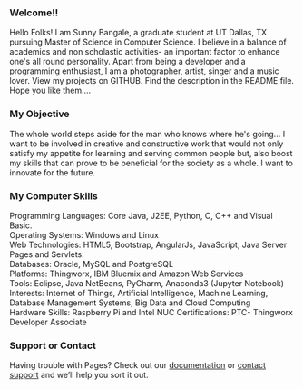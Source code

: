 ### Welcome!!
Hello Folks! I am Sunny Bangale, a graduate student at UT Dallas, TX pursuing Master of Science in Computer Science.
I believe in a balance of academics and non scholastic activities- an important factor to enhance one's all round personality. Apart from being a developer and a programming enthusiast, I am a photographer, artist, singer and a music lover. View my projects on GITHUB. Find the description in the README file. Hope you like them.... 

### My Objective
The whole world steps aside for the man who knows where he's going...
I want to be involved in creative and constructive work that would not only satisfy my appetite for learning and serving common people but, also boost my skills that can prove to be beneficial for the society as a whole. I want to innovate for the future.

### My Computer Skills
Programming Languages: Core Java, J2EE, Python, C, C++ and Visual Basic.   
Operating Systems: Windows and Linux   
Web Technologies: HTML5, Bootstrap, AngularJs, JavaScript, Java Server Pages and Servlets.   
Databases: Oracle, MySQL and PostgreSQL   
Platforms: Thingworx, IBM Bluemix and Amazon Web Services   
Tools: Eclipse, Java NetBeans, PyCharm, Anaconda3 (Jupyter Notebook)
Interests: Internet of Things, Artificial Intelligence, Machine Learning, Database Management Systems, Big Data and Cloud Computing   
Hardware Skills: Raspberry Pi and Intel NUC
Certifications: PTC- Thingworx Developer Associate 

### Support or Contact
Having trouble with Pages? Check out our [documentation](https://help.github.com/pages) or [contact support](https://github.com/contact) and we’ll help you sort it out.
